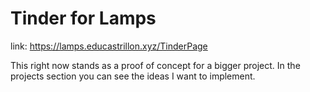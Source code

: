 # Tinder for Lamps

link: https://lamps.educastrillon.xyz/TinderPage

This right now stands as a proof of concept for a bigger project. In the projects section you can see the ideas I want to implement.
